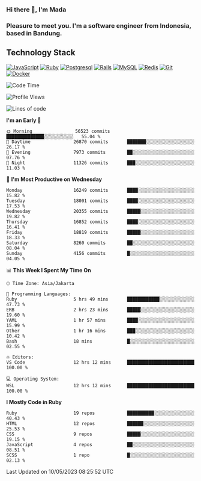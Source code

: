 ### Hi there 👋, I'm Mada
### Pleasure to meet you. I'm a software engineer from Indonesia, based in Bandung.

## Technology Stack

[![JavaScript](https://img.shields.io/badge/-JavaScript-%23F7DF1C?style=flat-square&logo=javascript&logoColor=000000&labelColor=%23F7DF1C&color=%23FFCE5A)](https://www.javascript.com/)
[![Ruby](https://img.shields.io/badge/Ruby-CC342D?style=flat-square&logo=ruby&logoColor=white)](https://www.ruby-lang.org/en/)
[![Postgresql](https://img.shields.io/badge/PostgreSQL-316192?style=flat-square&logo=postgresql&logoColor=ffffff)](https://www.postgresql.org/)
[![Rails](https://img.shields.io/badge/Ruby_on_Rails-CC0000?style=flat-square&logo=ruby-on-rails&logoColor=white)](https://rubyonrails.org/)
[![MySQL](https://img.shields.io/badge/-MySQL-4479A1?style=flat-square&logo=MySQL&logoColor=ffffff)](https://www.mysql.com/)
[![Redis](https://img.shields.io/badge/-Redis-DC382D?style=flat-square&logo=Redis&logoColor=ffffff)](https://redis.io/)
[![Git](https://img.shields.io/badge/-Git-%23F05032?style=flat-square&logo=git&logoColor=%23ffffff)](https://git-scm.com/)
[![Docker](https://img.shields.io/badge/-Docker-2496ED?style=flat-square&logo=docker&logoColor=ffffff)](https://www.docker.com/)
<!--
**madaarya/madaarya** is a ✨ _special_ ✨ repository because its `README.md` (this file) appears on your GitHub profile.

Here are some ideas to get you started:

- 🔭 I’m currently working on ...
- 🌱 I’m currently learning ...
- 👯 I’m looking to collaborate on ...
- 🤔 I’m looking for help with ...
- 💬 Ask me about ...
- 📫 How to reach me: ...
- 😄 Pronouns: ...
- ⚡ Fun fact: ...
-->
<!--START_SECTION:waka-->
![Code Time](http://img.shields.io/badge/Code%20Time-5%2C367%20hrs%2031%20mins-blue)

![Profile Views](http://img.shields.io/badge/Profile%20Views-0-blue)

![Lines of code](https://img.shields.io/badge/From%20Hello%20World%20I%27ve%20Written-39.0%20million%20lines%20of%20code-blue)

**I'm an Early 🐤** 

```text
🌞 Morning                56523 commits       ██████████████░░░░░░░░░░░   55.04 % 
🌆 Daytime                26870 commits       ███████░░░░░░░░░░░░░░░░░░   26.17 % 
🌃 Evening                7973 commits        ██░░░░░░░░░░░░░░░░░░░░░░░   07.76 % 
🌙 Night                  11326 commits       ███░░░░░░░░░░░░░░░░░░░░░░   11.03 % 
```
📅 **I'm Most Productive on Wednesday** 

```text
Monday                   16249 commits       ████░░░░░░░░░░░░░░░░░░░░░   15.82 % 
Tuesday                  18001 commits       ████░░░░░░░░░░░░░░░░░░░░░   17.53 % 
Wednesday                20355 commits       █████░░░░░░░░░░░░░░░░░░░░   19.82 % 
Thursday                 16852 commits       ████░░░░░░░░░░░░░░░░░░░░░   16.41 % 
Friday                   18819 commits       █████░░░░░░░░░░░░░░░░░░░░   18.33 % 
Saturday                 8260 commits        ██░░░░░░░░░░░░░░░░░░░░░░░   08.04 % 
Sunday                   4156 commits        █░░░░░░░░░░░░░░░░░░░░░░░░   04.05 % 
```


📊 **This Week I Spent My Time On** 

```text
🕑︎ Time Zone: Asia/Jakarta

💬 Programming Languages: 
Ruby                     5 hrs 49 mins       ████████████░░░░░░░░░░░░░   47.73 % 
ERB                      2 hrs 23 mins       █████░░░░░░░░░░░░░░░░░░░░   19.60 % 
YAML                     1 hr 57 mins        ████░░░░░░░░░░░░░░░░░░░░░   15.99 % 
Other                    1 hr 16 mins        ███░░░░░░░░░░░░░░░░░░░░░░   10.42 % 
Bash                     18 mins             █░░░░░░░░░░░░░░░░░░░░░░░░   02.55 % 

🔥 Editors: 
VS Code                  12 hrs 12 mins      █████████████████████████   100.00 % 

💻 Operating System: 
WSL                      12 hrs 12 mins      █████████████████████████   100.00 % 
```

**I Mostly Code in Ruby** 

```text
Ruby                     19 repos            ██████████░░░░░░░░░░░░░░░   40.43 % 
HTML                     12 repos            ██████░░░░░░░░░░░░░░░░░░░   25.53 % 
CSS                      9 repos             █████░░░░░░░░░░░░░░░░░░░░   19.15 % 
JavaScript               4 repos             ██░░░░░░░░░░░░░░░░░░░░░░░   08.51 % 
SCSS                     1 repo              █░░░░░░░░░░░░░░░░░░░░░░░░   02.13 % 
```




 Last Updated on 10/05/2023 08:25:52 UTC
<!--END_SECTION:waka-->
